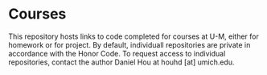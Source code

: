 # Courses

This repository hosts links to code completed for courses at U-M, either for homework or for project. By default, individuall repositories are private in accordance with the Honor Code. To request access to individual repositories, contact the author Daniel Hou at houhd [at] umich.edu. 
